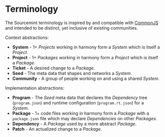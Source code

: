 Terminology
===========

The Sourcemint terminology is inspired by and compatible with [CommonJS](http://commonjs.org) and intended to be distinct, yet inclusive of existing communities.

Context abstractions:

  * **System** - 1+ *Projects* working in harmony form a *System* which is itself a *Project*.
  * **Project** - 1+ *Packages* working in harmony form a *Project* which is itself a *Package*.
  * **Ticket** - A desired change to a *Package*.
  * **Seed** - The meta data that shapes and networks a *System*.
  * **Community** - A group of people working on and using a shared *System*.

Implementation abstractions:

  * **Program** - The *Seed* meta data that declares the *Dependency* tree (`program.json`) and runtime configuration (`program.rt.json`) for a *System*.
  * **Package** - 1+ code files working in harmony form a *Package* with a `package.json` file which may declare *Dependencies* on other *Packages*.
  * **Dependency** - A *Package* used by a more abstract *Package*.
  * **Patch** - An actualized change to a *Package*.

